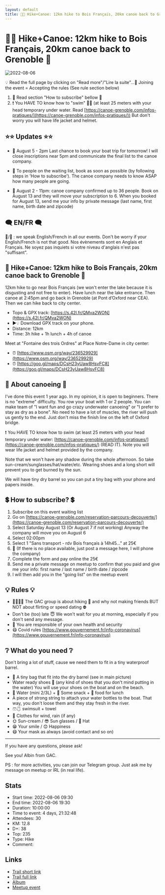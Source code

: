 ```yaml
---
layout: default
title: 🚣🔵 Hike+Canoe: 12km hike to Bois Français, 20km canoe back to Grenoble 🚣
---
```


# 🚣🔵 Hike+Canoe: 12km hike to Bois Français, 20km canoe back to Grenoble 🚣

![2022-08-06](../img/orig/2022-08-06.jpg)

💡 Read the full page by clicking on "Read more"/"Lire la suite"...💜
Joining the event = Accepting the rules (See rule section below)

1. 📑 Read section "How to subscribe" bellow 🔽
2. ❗ You HAVE TO know how to "swim" 🏊‍♀️ (at least 25 meters with your head temporary under water. Read [https://canoe-grenoble.com/infos-pratiques/](https://canoe-grenoble.com/infos-pratiques/)) But don't worry you will have life jacket and helmet.

##  ⭐⭐ Updates ⭐⭐ 

* 📢 August 5 - 2pm Last chance to book your boat trip for tomorrow! I will close inscriptions near 5pm and communicate the final list to the canoe company.

* 📢 To people on the waiting list, book as soon as possible (by following steps in 'How to subscribe'). The canoe company needs to know ASAP how many people are going.
* 📢 August 2 - 11pm: canoe company confirmed up to 36 people. Book on August 13 and they will move your subscription to 6.
When you booked for August 13, send me your info by private message (last name, first name, birth date and zipcode)

##  🗨️ EN/FR 🗨️ 
🦅/🐓 : we speak English/French in all our events. Don't be worry if your English/French is not that good. Nos évènements sont en Anglais et Français. Ne soyez pas inquiets si votre niveau d'anglais n'est pas "suffisant".

##  🚣 Hike+Canoe: 12km hike to Bois Français, 20km canoe back to Grenoble 🚣 
12km hike to go near Bois Français (we won't enter the lake because it is disgusting and not free to enter). Have lunch near the lake entrance. Then canoe at 2:45pm and go back in Grenoble (at Pont d’Oxford near CEA). Then we can hike back to city center.

* Topo & GPX track: [https://s.42l.fr/QMva2WON](https://s.42l.fr/QMva2WON)
* ▶💡 Download GPX track on your phone.
* Distance: 12km
* Time: 3h hike + 1h lunch + 4h of canoe

Meet at "Fontaine des trois Ordres" at Place Notre-Dame in city center:

* ⏰ [https://www.osm.org/way/236529929](https://www.osm.org/way/236529929)
* ⏰ [https://goo.gl/maps/DCsH23yUaw8HsvFC8](https://goo.gl/maps/DCsH23yUaw8HsvFC8)

##  🚣 About canoeing 🚣 
I've done this event 1 year ago. In my opinion, it is open to beginners. There is no "extreme" difficulty. You row your boat with 1 or 2 people. You can make team of "I want fun and go crazy underwater canoeing" or "I prefer to stay as dry as a bone". No need to have a lot of muscles, the river will push us gently to the end. Just don't miss the finish line on the left of Oxford bridge.

❗ You HAVE TO know how to swim (at least 25 meters with your head temporary under water: [https://canoe-grenoble.com/infos-pratiques/](https://canoe-grenoble.com/infos-pratiques/) (READ IT). Note you will wear life jacket and helmet provided by the company.

Note that we won't have any shadow during the whole afternoon. So take sun-cream/sunglasses/hat/water/etc. Wearing shoes and a long short will prevent you to get burned by the sun.

We will have tiny dry barrel so you can put a tiny bag with your phone and papers inside.

##  💲 How to subscribe? 💲 

1. Subscribe on this event waiting list
2. Go on [https://canoe-grenoble.com/reservation-parcours-decouverte/](https://canoe-grenoble.com/reservation-parcours-decouverte/)
3. Select Saturday August 13 (Or August 7 if not working) Anyway the company will move you on August 6
4. Select 02:00pm
5. Select 1 "Sans transport - rdv Bois français à 14h45..." at 25€
6. 👀 (If there is no place available, just post a message here, I will phone the company)
7. Complete the form and pay online the 25€
8. Send me a private message on meetup to confirm that you paid and give me your info: first name / last name / birth date / zipcode
9. I will then add you in the "going list" on the meetup event

##  💡 Rules 💡 

* 🚶‍♀️🚶‍♂️ The GAC group is about hiking 🥾 and why not making friends BUT NOT about flirting or speed dating ⛔
* Don't be (too) late 😇 We won't wait for you at morning, especially if you don't send any message.
* 💟 You are responsible of your own health and security
* 😷 Covid rules [https://www.gouvernement.fr/info-coronavirus](https://www.gouvernement.fr/info-coronavirus)

##  ❔ What do you need ❔ 
Don't bring a lot of stuff, cause we need them to fit in a tiny waterproof barrel.

* 🎒 A tiny bag that fit into the dry barrel (see in main picture)
* Water ready shoes 🥾 (any kind of shoes that you don't mind putting in the water) You will use your shoes on the boat and on the beach.
* 🧃 Water (mini 2/3L) + 🍫 Some snack + 🥗 food for lunch
* A piece of strong string to attach your water bottles to the boat. That way, you don't loose them and they stay fresh in the river.
* 🩳🩱 swimsuit + towel
* 🍃 Clothes for wind, rain (if any)
* 🌞 Sun-cream / 😎 Sun glasses / 👒 Hat
* 😁 Your smile / 😊 Happiness
* 😷 Your mask as always (avoid contact and so on)

***

If you have any questions, please ask!

See you! Albin from GAC.

PS : for more activities, you can join our Telegram group. Just ask me by message on meetup or IRL (in real life).

## Stats

- Start time: 2022-08-06 09:30
- End time: 2022-08-06 19:30
- Duration: 10:00:00
- Time to event: 4 days, 21:32:48
- Attendees: 30
- KM: 12.8
- D+: 38
- Top: 235
- Type: Hike
- Comment: 

## Links

- [Trail short link](https://s.42l.fr/QMva2WON)
- [Trail full link]()
- [Album](https://binnette.github.io/GacImg2022/2022-08-06-🚣🔵-HikeCanoe-12km-hike-to-Bois-Francais,-20km-canoe-back-to-Grenoble-🚣.html)
- [Meetup event](https://www.meetup.com/grenoble-adventure-club-english-french/events/287545050/)
